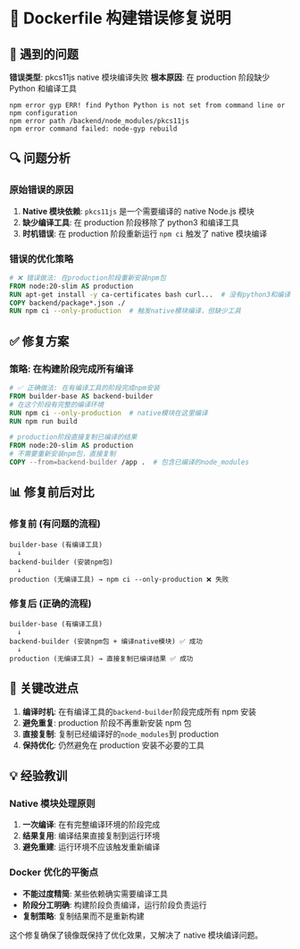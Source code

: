 # 🔧 Dockerfile 构建错误修复说明

## 🚨 遇到的问题

**错误类型**: pkcs11js native 模块编译失败
**根本原因**: 在 production 阶段缺少 Python 和编译工具

```
npm error gyp ERR! find Python Python is not set from command line or npm configuration
npm error path /backend/node_modules/pkcs11js
npm error command failed: node-gyp rebuild
```

## 🔍 问题分析

### 原始错误的原因

1. **Native 模块依赖**: `pkcs11js` 是一个需要编译的 native Node.js 模块
2. **缺少编译工具**: 在 production 阶段移除了 python3 和编译工具
3. **时机错误**: 在 production 阶段重新运行 `npm ci` 触发了 native 模块编译

### 错误的优化策略

```dockerfile
# ❌ 错误做法: 在production阶段重新安装npm包
FROM node:20-slim AS production
RUN apt-get install -y ca-certificates bash curl...  # 没有python3和编译工具
COPY backend/package*.json ./
RUN npm ci --only-production  # 触发native模块编译，但缺少工具
```

## ✅ 修复方案

### 策略: 在构建阶段完成所有编译

```dockerfile
# ✅ 正确做法: 在有编译工具的阶段完成npm安装
FROM builder-base AS backend-builder
# 在这个阶段有完整的编译环境
RUN npm ci --only-production  # native模块在这里编译
RUN npm run build

# production阶段直接复制已编译的结果
FROM node:20-slim AS production
# 不需要重新安装npm包，直接复制
COPY --from=backend-builder /app .  # 包含已编译的node_modules
```

## 📊 修复前后对比

### 修复前 (有问题的流程)

```
builder-base (有编译工具)
  ↓
backend-builder (安装npm包)
  ↓
production (无编译工具) → npm ci --only-production ❌ 失败
```

### 修复后 (正确的流程)

```
builder-base (有编译工具)
  ↓
backend-builder (安装npm包 + 编译native模块) ✅ 成功
  ↓
production (无编译工具) → 直接复制已编译结果 ✅ 成功
```

## 🎯 关键改进点

1. **编译时机**: 在有编译工具的`backend-builder`阶段完成所有 npm 安装
2. **避免重复**: production 阶段不再重新安装 npm 包
3. **直接复制**: 复制已经编译好的`node_modules`到 production
4. **保持优化**: 仍然避免在 production 安装不必要的工具

## 💡 经验教训

### Native 模块处理原则

1. **一次编译**: 在有完整编译环境的阶段完成
2. **结果复用**: 编译结果直接复制到运行环境
3. **避免重建**: 运行环境不应该触发重新编译

### Docker 优化的平衡点

- **不能过度精简**: 某些依赖确实需要编译工具
- **阶段分工明确**: 构建阶段负责编译，运行阶段负责运行
- **复制策略**: 复制结果而不是重新构建

这个修复确保了镜像既保持了优化效果，又解决了 native 模块编译问题。
